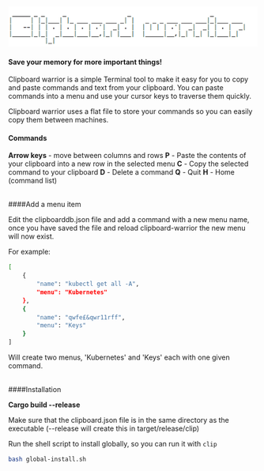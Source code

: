 
![Logo](./logo.png)
#### Save your memory for more important things! 

Clipboard warrior is a simple Terminal tool to make it easy for you to copy and paste commands and text from your clipboard. You can paste commands into a menu and use your cursor keys to traverse them quickly.

Clipboard warrior uses a flat file to store your commands so you can easily copy them between machines.
</br>
#### Commands

**Arrow keys** - move between columns and rows
**P** - Paste the contents of your clipboard into a new row in the selected menu
**C** - Copy the selected command to your clipboard
**D** - Delete a command
**Q** - Quit
**H** - Home (command list)

</br>
####Add a menu item

Edit the clipboarddb.json file and add a command with a new menu name, once you have saved the file and reload clipboard-warrior the new menu will now exist.

For example:

```bash
[
    {
        "name": "kubectl get all -A",
        "menu": "Kubernetes"
    },
    {
        "name": "qwfe£&qwr11rff",
        "menu": "Keys"
    }
]
```
Will create two menus, 'Kubernetes' and 'Keys' each with one given command.

</br>
####Installation

**Cargo build --release**

Make sure that the clipboard.json file is in the same directory as the executable 
(--release will create this in target/release/clip)

Run the shell script to install globally, so you can run it with  ```clip```
```bash
bash global-install.sh
```
